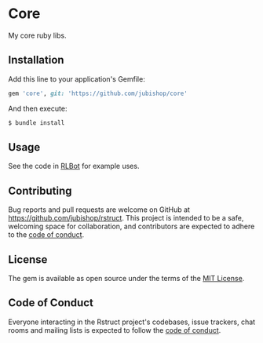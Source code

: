 # Core

My core ruby libs.

## Installation

Add this line to your application's Gemfile:

```ruby
gem 'core', git: 'https://github.com/jubishop/core'
```

And then execute:

```sh
$ bundle install
```

## Usage

See the code in [RLBot](https://github.com/jubishop/RLBot) for example uses.

## Contributing

Bug reports and pull requests are welcome on GitHub at https://github.com/jubishop/rstruct. This project is intended to be a safe, welcoming space for collaboration, and contributors are expected to adhere to the [code of conduct](https://github.com/jubishop/rstruct/blob/master/CODE_OF_CONDUCT.md).

## License

The gem is available as open source under the terms of the [MIT License](https://opensource.org/licenses/MIT).

## Code of Conduct

Everyone interacting in the Rstruct project's codebases, issue trackers, chat rooms and mailing lists is expected to follow the [code of conduct](https://github.com/[USERNAME]/rstruct/blob/master/CODE_OF_CONDUCT.md).
